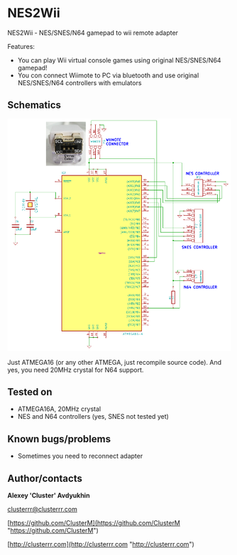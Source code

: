 # NES2Wii

NES2Wii - NES/SNES/N64 gamepad to wii remote adapter

Features:

* You can play Wii virtual console games using original NES/SNES/N64 gamepad!
* You con connect Wiimote to PC via bluetooth and use original NES/SNES/N64 controllers with emulators

## Schematics

![Schematics](nes2wii.png)

Just ATMEGA16 (or any other ATMEGA, just recompile source code). And yes, you need 20MHz crystal for N64 support.

## Tested on

* ATMEGA16A, 20MHz crystal
* NES and N64 controllers (yes, SNES not tested yet)

## Known bugs/problems

* Sometimes you need to reconnect adapter

## Author/contacts

**Alexey 'Cluster' Avdyukhin**

clusterrr@clusterrr.com

[https://github.com/ClusterM](https://github.com/ClusterM "https://github.com/ClusterM")

[http://clusterrr.com](http://clusterrr.com "http://clusterrr.com")
